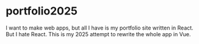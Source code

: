 # portfolio2025
I want to make web apps, but all I have is my portfolio site written in React. But I hate React. This is my 2025 attempt to rewrite the whole app in Vue.
